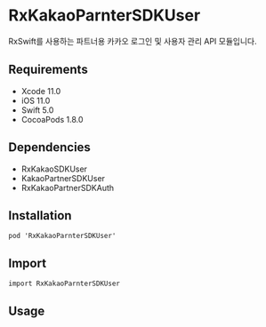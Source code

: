 # RxKakaoParnterSDKUser

RxSwift를 사용하는 파트너용 카카오 로그인 및 사용자 관리 API 모듈입니다.

## Requirements
- Xcode 11.0
- iOS 11.0
- Swift 5.0
- CocoaPods 1.8.0

## Dependencies
- RxKakaoSDKUser
- KakaoPartnerSDKUser
- RxKakaoPartnerSDKAuth

## Installation
```
pod 'RxKakaoParnterSDKUser'
```

## Import
```
import RxKakaoParnterSDKUser
```

## Usage